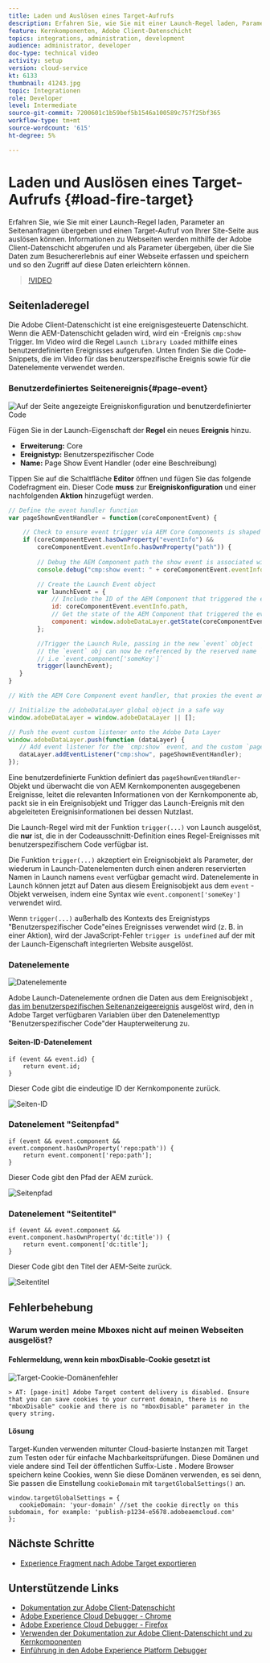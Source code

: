```yaml
---
title: Laden und Auslösen eines Target-Aufrufs
description: Erfahren Sie, wie Sie mit einer Launch-Regel laden, Parameter an Seitenanfragen übergeben und einen Target-Aufruf von Ihrer Site-Seite aus auslösen können. Seiteninformationen werden mithilfe der Adobe Client-Datenschicht abgerufen und als Parameter übergeben, mit der Sie Daten zum Besuchererlebnis auf einer Webseite erfassen und speichern und anschließend den Zugriff auf diese Daten erleichtern können.
feature: Kernkomponenten, Adobe Client-Datenschicht
topics: integrations, administration, development
audience: administrator, developer
doc-type: technical video
activity: setup
version: cloud-service
kt: 6133
thumbnail: 41243.jpg
topic: Integrationen
role: Developer
level: Intermediate
source-git-commit: 7200601c1b59bef5b1546a100589c757f25bf365
workflow-type: tm+mt
source-wordcount: '615'
ht-degree: 5%

---
```



# Laden und Auslösen eines Target-Aufrufs {#load-fire-target}

Erfahren Sie, wie Sie mit einer Launch-Regel laden, Parameter an Seitenanfragen übergeben und einen Target-Aufruf von Ihrer Site-Seite aus auslösen können. Informationen zu Webseiten werden mithilfe der Adobe Client-Datenschicht abgerufen und als Parameter übergeben, über die Sie Daten zum Besuchererlebnis auf einer Webseite erfassen und speichern und so den Zugriff auf diese Daten erleichtern können.

>[!VIDEO](https://video.tv.adobe.com/v/41243?quality=12&learn=on)

## Seitenladeregel

Die Adobe Client-Datenschicht ist eine ereignisgesteuerte Datenschicht. Wenn die AEM-Datenschicht geladen wird, wird ein -Ereignis `cmp:show` Trigger. Im Video wird die Regel `Launch Library Loaded` mithilfe eines benutzerdefinierten Ereignisses aufgerufen. Unten finden Sie die Code-Snippets, die im Video für das benutzerspezifische Ereignis sowie für die Datenelemente verwendet werden.

### Benutzerdefiniertes Seitenereignis{#page-event}

![Auf der Seite angezeigte Ereigniskonfiguration und benutzerdefinierter Code](assets/load-and-fire-target-call.png)

Fügen Sie in der Launch-Eigenschaft der **Regel** ein neues **Ereignis** hinzu.

+ __Erweiterung:__ Core
+ __Ereignistyp:__ Benutzerspezifischer Code
+ __Name:__ Page Show Event Handler (oder eine Beschreibung)

Tippen Sie auf die Schaltfläche __Editor__ öffnen und fügen Sie das folgende Codefragment ein. Dieser Code __muss__ zur __Ereigniskonfiguration__ und einer nachfolgenden __Aktion__ hinzugefügt werden.

```javascript
// Define the event handler function
var pageShownEventHandler = function(coreComponentEvent) {

    // Check to ensure event trigger via AEM Core Components is shaped correctly
    if (coreComponentEvent.hasOwnProperty("eventInfo") && 
        coreComponentEvent.eventInfo.hasOwnProperty("path")) {
    
        // Debug the AEM Component path the show event is associated with
        console.debug("cmp:show event: " + coreComponentEvent.eventInfo.path);

        // Create the Launch Event object
        var launchEvent = {
            // Include the ID of the AEM Component that triggered the event
            id: coreComponentEvent.eventInfo.path,
            // Get the state of the AEM Component that triggered the event           
            component: window.adobeDataLayer.getState(coreComponentEvent.eventInfo.path)
        };

        //Trigger the Launch Rule, passing in the new `event` object
        // the `event` obj can now be referenced by the reserved name `event` by other Launch data elements
        // i.e `event.component['someKey']`
        trigger(launchEvent);
   }
}

// With the AEM Core Component event handler, that proxies the event and relevant information to Adobe Launch, defined above...

// Initialize the adobeDataLayer global object in a safe way
window.adobeDataLayer = window.adobeDataLayer || [];

// Push the event custom listener onto the Adobe Data Layer
window.adobeDataLayer.push(function (dataLayer) {
   // Add event listener for the `cmp:show` event, and the custom `pageShownEventHandler` function as the callback
   dataLayer.addEventListener("cmp:show", pageShownEventHandler);
});
```

Eine benutzerdefinierte Funktion definiert das `pageShownEventHandler`-Objekt und überwacht die von AEM Kernkomponenten ausgegebenen Ereignisse, leitet die relevanten Informationen von der Kernkomponente ab, packt sie in ein Ereignisobjekt und Trigger das Launch-Ereignis mit den abgeleiteten Ereignisinformationen bei dessen Nutzlast.

Die Launch-Regel wird mit der Funktion `trigger(...)` von Launch ausgelöst, die __nur__ ist, die in der Codeausschnitt-Definition eines Regel-Ereignisses mit benutzerspezifischem Code verfügbar ist.

Die Funktion `trigger(...)` akzeptiert ein Ereignisobjekt als Parameter, der wiederum in Launch-Datenelementen durch einen anderen reservierten Namen in Launch namens `event` verfügbar gemacht wird. Datenelemente in Launch können jetzt auf Daten aus diesem Ereignisobjekt aus dem `event` -Objekt verweisen, indem eine Syntax wie `event.component['someKey']` verwendet wird.

Wenn `trigger(...)` außerhalb des Kontexts des Ereignistyps &quot;Benutzerspezifischer Code&quot;eines Ereignisses verwendet wird (z. B. in einer Aktion), wird der JavaScript-Fehler `trigger is undefined` auf der mit der Launch-Eigenschaft integrierten Website ausgelöst.


### Datenelemente

![Datenelemente](assets/data-elements.png)

Adobe Launch-Datenelemente ordnen die Daten aus dem Ereignisobjekt [, das im benutzerspezifischen Seitenanzeigeereignis](#page-event) ausgelöst wird, den in Adobe Target verfügbaren Variablen über den Datenelementtyp &quot;Benutzerspezifischer Code&quot;der Haupterweiterung zu.

#### Seiten-ID-Datenelement

```
if (event && event.id) {
    return event.id;
}
```

Dieser Code gibt die eindeutige ID der Kernkomponente zurück.

![Seiten-ID](assets/pageid.png)

### Datenelement &quot;Seitenpfad&quot;

```
if (event && event.component && event.component.hasOwnProperty('repo:path')) {
    return event.component['repo:path'];
}
```

Dieser Code gibt den Pfad der AEM zurück.

![Seitenpfad](assets/pagepath.png)

### Datenelement &quot;Seitentitel&quot;

```
if (event && event.component && event.component.hasOwnProperty('dc:title')) {
    return event.component['dc:title'];
}
```

Dieser Code gibt den Titel der AEM-Seite zurück.

![Seitentitel](assets/pagetitle.png)

## Fehlerbehebung

### Warum werden meine Mboxes nicht auf meinen Webseiten ausgelöst?

#### Fehlermeldung, wenn kein mboxDisable-Cookie gesetzt ist

![Target-Cookie-Domänenfehler](assets/target-cookie-error.png)

```
> AT: [page-init] Adobe Target content delivery is disabled. Ensure that you can save cookies to your current domain, there is no "mboxDisable" cookie and there is no "mboxDisable" parameter in the query string.
```

#### Lösung

Target-Kunden verwenden mitunter Cloud-basierte Instanzen mit Target zum Testen oder für einfache Machbarkeitsprüfungen. Diese Domänen und viele andere sind Teil der öffentlichen Suffix-Liste .
Modere Browser speichern keine Cookies, wenn Sie diese Domänen verwenden, es sei denn, Sie passen die Einstellung `cookieDomain` mit `targetGlobalSettings()` an.

```
window.targetGlobalSettings = {  
   cookieDomain: 'your-domain' //set the cookie directly on this subdomain, for example: 'publish-p1234-e5678.adobeaemcloud.com'
};
```

## Nächste Schritte

+ [Experience Fragment nach Adobe Target exportieren](./export-experience-fragment-target.md)

## Unterstützende Links

+ [Dokumentation zur Adobe Client-Datenschicht](https://github.com/adobe/adobe-client-data-layer/wiki)
+ [Adobe Experience Cloud Debugger - Chrome](https://chrome.google.com/webstore/detail/adobe-experience-cloud-de/ocdmogmohccmeicdhlhhgepeaijenapj)
+ [Adobe Experience Cloud Debugger - Firefox](https://addons.mozilla.org/en-US/firefox/addon/adobe-experience-platform-dbg/)
+ [Verwenden der Dokumentation zur Adobe Client-Datenschicht und zu Kernkomponenten](https://experienceleague.adobe.com/docs/experience-manager-core-components/using/developing/data-layer/overview.html?lang=de)
+ [Einführung in den Adobe Experience Platform Debugger](https://experienceleague.adobe.com/docs/debugger-learn/tutorials/experience-platform-debugger/introduction-to-the-experience-platform-debugger.html)